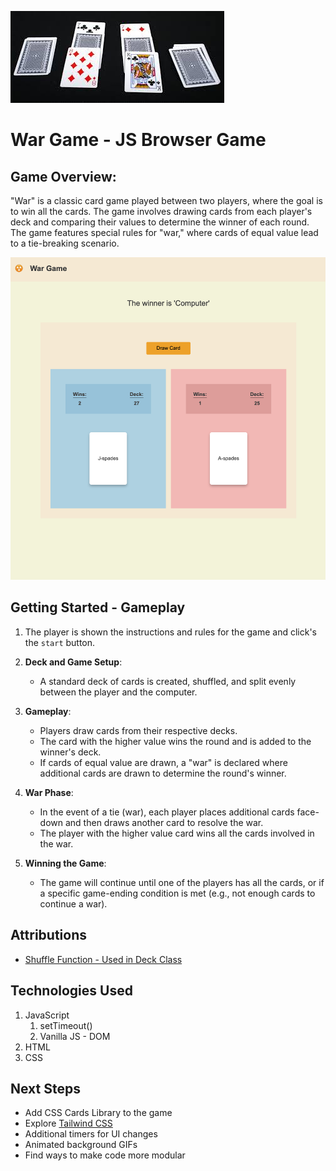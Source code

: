 ![alt text](./assets/image.png)

# War Game - JS Browser Game

## Game Overview:

"War" is a classic card game played between two players, where the goal is to win all the cards. The game involves drawing cards from each player's deck and comparing their values to determine the winner of each round. The game features special rules for "war," where cards of equal value lead to a tie-breaking scenario.

![Game UI](./assets/game-ui.png)

## Getting Started - Gameplay

1. The player is shown the instructions and rules for the game and click's the `start` button.

1. **Deck and Game Setup**:

   - A standard deck of cards is created, shuffled, and split evenly between the player and the computer.

1. **Gameplay**:

   - Players draw cards from their respective decks.
   - The card with the higher value wins the round and is added to the winner's deck.
   - If cards of equal value are drawn, a "war" is declared where additional cards are drawn to determine the round's winner.

1. **War Phase**:

   - In the event of a tie (war), each player places additional cards face-down and then draws another card to resolve the war.
   - The player with the higher value card wins all the cards involved in the war.

1. **Winning the Game**:
   - The game will continue until one of the players has all the cards, or if a specific game-ending condition is met (e.g., not enough cards to continue a war).


## Attributions

- [Shuffle Function - Used in Deck Class](https://stackoverflow.com/questions/2450954/how-to-randomize-shuffle-a-javascript-array) 

## Technologies Used

1. JavaScript
   1. setTimeout()
   1. Vanilla JS - DOM
1. HTML
1. CSS

## Next Steps
- Add CSS Cards Library to the game
- Explore [Tailwind CSS](https://tailwindcss.com/)
- Additional timers for UI changes
- Animated background GIFs
- Find ways to make code more modular
